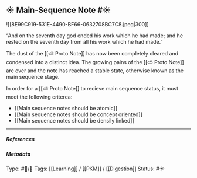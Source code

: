 ## ☀️ Main-Sequence Note #☀️ 

![[8E99C919-531E-4490-BF66-0632708BC7C8.jpeg|300]]

“And on the seventh day god ended his work which he had made; and he rested on the seventh day from all his work which he had made.”

The dust of the [[⛅️ Proto Note]] has now been completely cleared and condensed into a  distinct idea. The growing pains of the [[⛅️ Proto Note]] are over and the note has reached a stable state, otherwise known as the main sequence stage.

In order for a [[⛅️ Proto Note]] to recieve main sequence status, it must meet the following criterea:

- [[Main sequence notes should be atomic]]
- [[Main sequence notes should be concept oriented]]
- [[Main sequence notes should be densily linked]]

___

##### References


##### Metadata
Type: #🔵/🔵 
Tags: [[Learning]] / [[PKM]] / [[Digestion]]
Status: #☀️ 